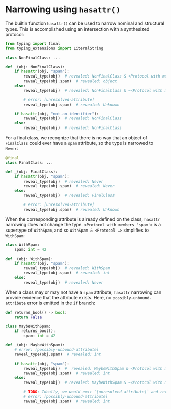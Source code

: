 # Narrowing using `hasattr()`

The builtin function `hasattr()` can be used to narrow nominal and structural types. This is
accomplished using an intersection with a synthesized protocol:

```py
from typing import final
from typing_extensions import LiteralString

class NonFinalClass: ...

def _(obj: NonFinalClass):
    if hasattr(obj, "spam"):
        reveal_type(obj)  # revealed: NonFinalClass & <Protocol with members 'spam'>
        reveal_type(obj.spam)  # revealed: object
    else:
        reveal_type(obj)  # revealed: NonFinalClass & ~<Protocol with members 'spam'>

        # error: [unresolved-attribute]
        reveal_type(obj.spam)  # revealed: Unknown

    if hasattr(obj, "not-an-identifier"):
        reveal_type(obj)  # revealed: NonFinalClass
    else:
        reveal_type(obj)  # revealed: NonFinalClass
```

For a final class, we recognize that there is no way that an object of `FinalClass` could ever have
a `spam` attribute, so the type is narrowed to `Never`:

```py
@final
class FinalClass: ...

def _(obj: FinalClass):
    if hasattr(obj, "spam"):
        reveal_type(obj)  # revealed: Never
        reveal_type(obj.spam)  # revealed: Never
    else:
        reveal_type(obj)  # revealed: FinalClass

        # error: [unresolved-attribute]
        reveal_type(obj.spam)  # revealed: Unknown
```

When the corresponding attribute is already defined on the class, `hasattr` narrowing does not
change the type. `<Protocol with members 'spam'>` is a supertype of `WithSpam`, and so
`WithSpam & <Protocol …>` simplifies to `WithSpam`:

```py
class WithSpam:
    spam: int = 42

def _(obj: WithSpam):
    if hasattr(obj, "spam"):
        reveal_type(obj)  # revealed: WithSpam
        reveal_type(obj.spam)  # revealed: int
    else:
        reveal_type(obj)  # revealed: Never
```

When a class may or may not have a `spam` attribute, `hasattr` narrowing can provide evidence that
the attribute exists. Here, no `possibly-unbound-attribute` error is emitted in the `if` branch:

```py
def returns_bool() -> bool:
    return False

class MaybeWithSpam:
    if returns_bool():
        spam: int = 42

def _(obj: MaybeWithSpam):
    # error: [possibly-unbound-attribute]
    reveal_type(obj.spam)  # revealed: int

    if hasattr(obj, "spam"):
        reveal_type(obj)  #  revealed: MaybeWithSpam & <Protocol with members 'spam'>
        reveal_type(obj.spam)  # revealed: int
    else:
        reveal_type(obj)  # revealed: MaybeWithSpam & ~<Protocol with members 'spam'>

        # TODO: Ideally, we would emit `[unresolved-attribute]` and reveal `Unknown` here:
        # error: [possibly-unbound-attribute]
        reveal_type(obj.spam)  # revealed: int
```
